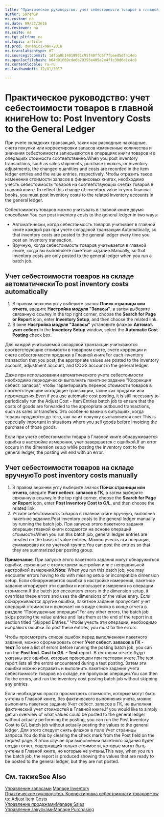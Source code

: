 ```yaml
---
title: "Практическое руководство: учет себестоимости товаров в главной книге"
author: SorenGP
ms.custom: na
ms.date: 09/22/2016
ms.reviewer: na
ms.suite: na
ms.tgt_pltfrm: na
ms.topic: article
ms.prod: dynamics-nav-2018
ms.translationtype: HT
ms.sourcegitcommit: 1dfba8b14019991c95f40ffd5f7fbaed5df414eb
ms.openlocfilehash: b64d01609cde6b79393e405a2e4ffc30d6d1c4c8
ms.contentlocale: ru-ru
ms.lasthandoff: 12/01/2017

---
```


# <a name="how-to-post-inventory-costs-to-the-general-ledger"></a><span data-ttu-id="bb863-102">Практическое руководство: учет себестоимости товаров в главной книге</span><span class="sxs-lookup"><span data-stu-id="bb863-102">How to: Post Inventory Costs to the General Ledger</span></span>   
<span data-ttu-id="bb863-103">При учете складских транзакций, таких как расходные накладные, счета покупки или корректировки запасов измененные количества и значения себестоимости записываются в операциях книги товаров и в операциях стоимости соответственно.</span><span class="sxs-lookup"><span data-stu-id="bb863-103">When you post inventory transactions, such as sales shipments, purchase invoices, or inventory adjustments, the changed quantities and costs are recorded in the item ledger entries and the value entries, respectively.</span></span> <span data-ttu-id="bb863-104">Чтобы отразить такое изменение стоимости запасов в финансовых книгах, необходимо учесть себестоимость товаров на соответствующих счетах товаров в главной книге.</span><span class="sxs-lookup"><span data-stu-id="bb863-104">To reflect this change of inventory value in your financial books, you must post inventory costs to the related inventory accounts in the general ledger.</span></span>

<span data-ttu-id="bb863-105">Себестоимость товаров можно учитывать в главной книге двумя способами.</span><span class="sxs-lookup"><span data-stu-id="bb863-105">You can post inventory costs to the general ledger in two ways:</span></span>

- <span data-ttu-id="bb863-106">Автоматически, когда себестоимость товаров учитывает в главной книге каждый раз при учете складской транзакции.</span><span class="sxs-lookup"><span data-stu-id="bb863-106">Automatically, so that inventory costs are posted to the general ledger every time you post an inventory transaction.</span></span>
- <span data-ttu-id="bb863-107">Вручную, когда себестоимость товаров учитывается в главной книге, когда вы выполняете пакетное задание.</span><span class="sxs-lookup"><span data-stu-id="bb863-107">Manually, so that inventory costs are only posted to the general ledger when you run a batch job.</span></span>


## <a name="to-post-inventory-costs-automatically"></a><span data-ttu-id="bb863-108">Учет себестоимости товаров на складе автоматически</span><span class="sxs-lookup"><span data-stu-id="bb863-108">To post inventory costs automatically</span></span>
1. <span data-ttu-id="bb863-109">В правом верхнем углу выберите значок **Поиск страницы или отчета**, введите **Настройка модуля "Запасы"**, а затем выберите связанную ссылку.</span><span class="sxs-lookup"><span data-stu-id="bb863-109">In the top right corner, choose the **Search for Page or Report** icon, enter **Inventory Setup**, and then choose the related link.</span></span>
2. <span data-ttu-id="bb863-110">В окне **Настройка модуля "Запасы"** установите флажок **Автомат. учет себест.**</span><span class="sxs-lookup"><span data-stu-id="bb863-110">In the **Inventory Setup** window, select the **Automatic Cost Posting** check box.</span></span>

<span data-ttu-id="bb863-111">Для каждой учитываемой складской транзакции учитываются соответствующие стоимости в товарном счете, счете коррекции и счете себестоимости продажи в Главной книге</span><span class="sxs-lookup"><span data-stu-id="bb863-111">For each inventory transaction that you post, the appropriate values are posted to the inventory account, adjustment account, and COGS account in the general ledger.</span></span>

<span data-ttu-id="bb863-112">Даже при использовании автоматического учета себестоимости необходимо периодически выполнять пакетное задание "Коррекция себест. запасов", чтобы гарантировать перенос стоимости товаров в соответствующие исходящие транзакции, такие как продажи или перемещения.</span><span class="sxs-lookup"><span data-stu-id="bb863-112">Even if you use automatic cost posting, it is still necessary to periodically run the Adjust Cost - Item Entries batch job to ensure that the costs of goods are forwarded to the appropriate outbound transactions, such as sales or transfers.</span></span> <span data-ttu-id="bb863-113">Это особенно важно в ситуациях, когда товары продаются до того, как на их покупку выставляется счет.</span><span class="sxs-lookup"><span data-stu-id="bb863-113">This is especially important in situations where you sell goods before invoicing the purchase of those goods.</span></span>

<span data-ttu-id="bb863-114">Если при учете себестоимости товара в Главной книге обнаруживается ошибка в настройке измерения, учет завершается с ошибкой.</span><span class="sxs-lookup"><span data-stu-id="bb863-114">If an error occurs in the dimension setup while posting the inventory cost to the general ledger, the posting will end with an error.</span></span>

## <a name="to-post-inventory-costs-manually"></a><span data-ttu-id="bb863-115">Учет себестоимости товаров на складе вручную</span><span class="sxs-lookup"><span data-stu-id="bb863-115">To post inventory costs manually</span></span>
1. <span data-ttu-id="bb863-116">В правом верхнем углу выберите значок **Поиск страницы или отчета**, введите **Учет себест. запасов в ГК**, а затем выберите связанную ссылку.</span><span class="sxs-lookup"><span data-stu-id="bb863-116">In the top right corner, choose the **Search for Page or Report** icon, enter **Post Inventory Cost to G/L**, and then choose the related link.</span></span>
2. <span data-ttu-id="bb863-117">Учтите себестоимость товаров в главной книге вручную, выполнив пакетное задание.</span><span class="sxs-lookup"><span data-stu-id="bb863-117">Post inventory costs to the general ledger manually by running the batch job.</span></span> <span data-ttu-id="bb863-118">При запуске этого пакетного задания операции главной книги создаются на основе операций стоимости.</span><span class="sxs-lookup"><span data-stu-id="bb863-118">When you run this batch job, general ledger entries are created on the basis of value entries.</span></span> <span data-ttu-id="bb863-119">Можно учесть эти операции, суммировав их по учетной группе.</span><span class="sxs-lookup"><span data-stu-id="bb863-119">You can post the entries so that they are summarized per posting group.</span></span>

<span data-ttu-id="bb863-120">**Примечание**. При запуске этого пакетного задания могут обнаружиться ошибки, связанные с отсутствием настройки или с неправильной настройкой измерений.</span><span class="sxs-lookup"><span data-stu-id="bb863-120">**Note**: When you run this batch job, you may encounter errors having to do with missing setup or incompatible dimension setup.</span></span> <span data-ttu-id="bb863-121">Если обнаруживается ошибка в настройке измерения, пакетное задание игнорирует эти ошибки и использует измерения из операции стоимости.</span><span class="sxs-lookup"><span data-stu-id="bb863-121">If the batch job encounters errors in the dimension setup, it overrides these errors and uses the dimensions of the value entry.</span></span> <span data-ttu-id="bb863-122">Если обнаруживаются другие ошибки, пакетное задание пропускает учет операций стоимости и включает их в виде списка в конце отчета в разделе “Пропущенные операции”.</span><span class="sxs-lookup"><span data-stu-id="bb863-122">For any other errors, the batch job skips posting the value entries and lists them at the end of the report in a section titled “Skipped Entries.”</span></span> <span data-ttu-id="bb863-123">Чтобы учесть эти операции, необходимо исправить ошибки.</span><span class="sxs-lookup"><span data-stu-id="bb863-123">To post these entries, you must fix the errors.</span></span>

<span data-ttu-id="bb863-124">Чтобы просмотреть список ошибок перед выполнением пакетного задания, можно сформировать отчет **Учет себест. запасов в ГК - тест**.</span><span class="sxs-lookup"><span data-stu-id="bb863-124">To see a list of errors before running the posting batch job, you can run the **Post Invt. Cost to G/L - Test** report.</span></span> <span data-ttu-id="bb863-125">В тестовом отчете будут указаны все ошибки, которые произошли при тестовом учете.</span><span class="sxs-lookup"><span data-stu-id="bb863-125">The test report lists all the errors encountered during a test posting.</span></span> <span data-ttu-id="bb863-126">Затем эти ошибки можно исправить и выполнить пакетное задание учета себестоимости товаров на складе, не пропуская операции.</span><span class="sxs-lookup"><span data-stu-id="bb863-126">You can then fix the errors, and run the inventory cost posting batch job without skipping any entries.</span></span>

<span data-ttu-id="bb863-127">Если необходимо просто просмотреть стоимости, которые могут быть учтены в Главной книге, без фактического выполнения учета, можно выполнить пакетное задание Учет себест. запасов в ГК, не выполняя фактический учет стоимостей в Главной книге.</span><span class="sxs-lookup"><span data-stu-id="bb863-127">If you would like to simply get an overview of what values could be posted to the general ledger without actually performing the posting, you can run the Post Inventory Cost to G/L batch job without actually posting the values to the general ledger.</span></span> <span data-ttu-id="bb863-128">Для этого следует снять флажок в поле Учет страницы запроса.</span><span class="sxs-lookup"><span data-stu-id="bb863-128">You do this by clearing the check mark from the Post field on the request page.</span></span> <span data-ttu-id="bb863-129">В этом случае при выполнении пакетного задания будет создан отчет, содержащий только стоимости, которые могут быть учтены в Главной книге, но которые не учтены.</span><span class="sxs-lookup"><span data-stu-id="bb863-129">This way, when you run the batch job, the report is produced showing the values that are ready to be posted to the general ledger, but they are not posted.</span></span>

## <a name="see-also"></a><span data-ttu-id="bb863-130">См. также</span><span class="sxs-lookup"><span data-stu-id="bb863-130">See Also</span></span>
<span data-ttu-id="bb863-131">[Управление запасами](inventory-manage-inventory.md)  </span><span class="sxs-lookup"><span data-stu-id="bb863-131">[Manage Inventory](inventory-manage-inventory.md)  </span></span>  
[<span data-ttu-id="bb863-132">Практическое руководство. Корректировка себестоимости товаров</span><span class="sxs-lookup"><span data-stu-id="bb863-132">How to: Adjust Item Costs</span></span>](inventory-how-adjust-item-costs.md)  
[<span data-ttu-id="bb863-133">Управление продажами</span><span class="sxs-lookup"><span data-stu-id="bb863-133">Manage Sales</span></span>](sales-manage-sales.md)  
[<span data-ttu-id="bb863-134">Управление закупками</span><span class="sxs-lookup"><span data-stu-id="bb863-134">Manage Purchasing</span></span>](purchasing-manage-purchasing.md)

